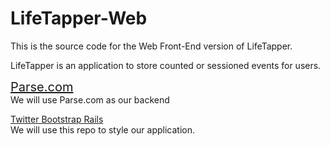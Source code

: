 LifeTapper-Web
==============
This is the source code for the Web Front-End version of LifeTapper.

LifeTapper is an application to store counted or sessioned events for users.

<a href="https://parse.com/" style="font-size: 20px">Parse.com</a><br>
We will use Parse.com as our backend

<a href="https://github.com/seyhunak/twitter-bootstrap-rails/tree/bootstrap3">Twitter Bootstrap Rails</a><br>
We will use this repo to style our application.
